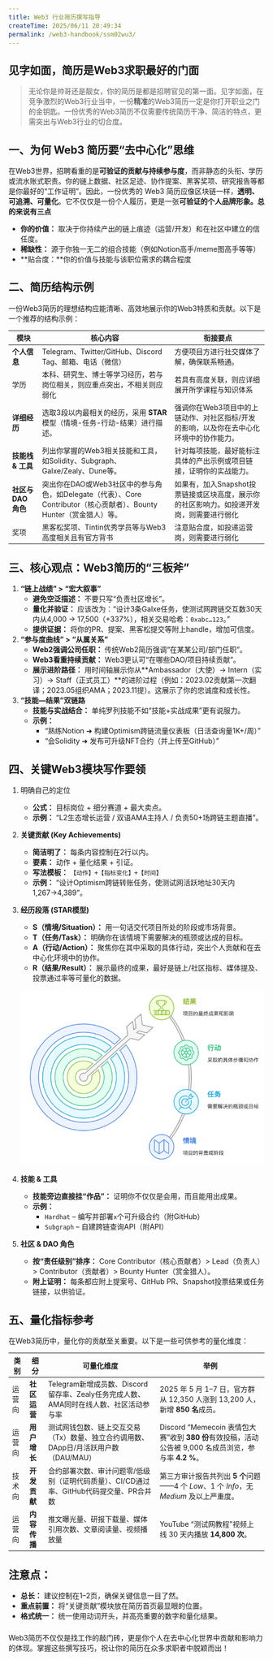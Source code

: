 ```yaml
---
title: Web3 行业简历撰写指导
createTime: 2025/06/11 20:49:34
permalink: /web3-handbook/ssm02wu3/
---
```


## 见字如面，简历是Web3求职最好的门面

> 无论你是帅哥还是靓女，你的简历是都是招聘官见的第一面。见字如面，在竞争激烈的Web3行业当中，一份**精准**的Web3简历一定是你打开职业之门的金钥匙。一份优秀的Web3简历不仅需要传统简历干净、简洁的特点，更需突出与Web3行业的切合度。

## 一、为何 Web3 简历要“去中心化”思维

在Web3世界，招聘看重的是**可验证的贡献与持续参与度**，而非静态的头衔、学历或流水账式职责。你的链上数据、社区足迹、协作提案、黑客奖项、研究报告等都是你最好的“工作证明”。因此，一份优秀的 Web3 简历应像区块链一样，**透明、可追溯、可量化**。它不仅仅是一份个人履历，更是一张**可验证的个人品牌形象。总的来说有三点**

- **你的价值：** 取决于你持续产出的链上痕迹（运营/开发）和在社区中建立的信任度。
- **稀缺性：** 源于你独一无二的组合技能（例如Notion高手/meme图高手等等）
- **贴合度：**你的价值与技能与该职位需求的耦合程度

## 二、简历结构示例

一份Web3简历的理想结构应能清晰、高效地展示你的Web3特质和贡献。以下是一个推荐的结构示例：

| 模块 | 核心内容 | 衔接要点 |
| --- | --- | --- |
| **个人信息** | Telegram、Twitter/GitHub、Discord Tag、邮箱、电话（微信） | 方便项目方进行社交媒体了解，确保联系畅通。 |
| 学历 | 本科、研究生、博士等学习经历，若与岗位相关，则应重点突出，不相关则应弱化 | 若具有高度关联，则应详细展开所学课程与知识体系 |
| **详细经历** | 选取3段以内最相关的经历，采用 **STAR** 模型（情境-任务-行动-结果）进行描述。 | 强调你在Web3项目中的上链动作、对社区指标/开发的影响，以及你在去中心化环境中的协作能力。 |
| **技能栈 & 工具** | 列出你掌握的Web3相关技能和工具，如Solidity、Subgraph、Galxe/Zealy、Dune等。 | 针对每项技能，最好能标注具体的产出示例或项目链接，证明你的实战能力。 |
| **社区与 DAO 角色** | 突出你在DAO或Web3社区中的参与角色，如Delegate（代表）、Core Contributor（核心贡献者）、Bounty Hunter（赏金猎人）等。 | 如果有，加入Snapshot投票链接或区块高度，展示你的社区影响力。如投递开发岗，则需要进行弱化 |
| 奖项 | 黑客松奖项、Tintin优秀学员等与Web3高度相关且有官方背书 | 注意贴合度，如投递运营岗，则需要进行弱化 |

## 三、核心观点：Web3简历的“三板斧”

1. **“链上战绩” > “宏大叙事”**
    - **避免空泛描述：** 不要只写“负责社区增长”。
    - **量化并验证：** 应该改为：“设计3条Galxe任务，使测试网跨链交互数30天内从4,000 → 17,500（+337%），相关交易哈希：`0xabc…123`。”
    - **提供证据：** 将你的PR、提案、黑客松提交等附上handle，增加可信度。
2. **“参与度曲线” > “从属关系”**
    - **Web2强调公司任职：** 传统Web2简历强调“在某某公司/部门任职”。
    - **Web3看重持续贡献：** Web3更认可“在哪些DAO/项目持续贡献”。
    - **展示进阶路径：** 用时间轴展示你从**Ambassador（大使）→ Intern（实习）→ Staff（正式员工）**的进阶过程（例如：2023.02贡献第一次翻译；2023.05组织AMA；2023.11提）。这展示了你的忠诚度和成长性。
3. **“技能—结果”双链路**
    - **技能与实战结合：** 单纯罗列技能不如“技能+实战成果”更有说服力。
    - **示例：**
        - “熟练Notion ➜ 构建Optimism跨链流量仪表板（日活查询量1K+/周）”
        - “会Solidity ➜ 发布可升级NFT合约（并上传至GitHub）”

## 四、关键Web3模块写作要领

1. 明确自己的定位
    - **公式：** 目标岗位 + 细分赛道 + 最大卖点。
    - **示例：** “L2生态增长运营 / 双语AMA主持人 / 负责50+场跨链主题直播”。
2. **关键贡献 (Key Achievements)**
    - **简洁明了：** 每条内容控制在2行以内。
    - **要素：** 动作 + 量化结果 + 引证。
    - **写法模板：** `【动作】+【指标变化】+【时间】`
    - **示例：** “设计Optimism跨链转账任务，使测试网活跃地址30天内1,267→4,389”。
3. **经历段落 (STAR模型)**
    - **S（情境/Situation）：** 用一句话交代项目所处的阶段或市场背景。
    - **T（任务/Task）：** 明确你在该情境下需要解决的瓶颈或达成的目标。
    - **A（行动/Action）：** 聚焦你在其中采取的具体行动，突出个人贡献和在去中心化环境中的协作。
    - **R（结果/Result）：** 展示最终的成果，最好是链上/社区指标、媒体提及、投票通过率等可量化的数据。
    
    ![_- visual selection (4).png](../images/write-resume/_-_visual_selection_(4).png)
    
4. **技能 & 工具**
    - **技能旁边直接挂“作品”：** 证明你不仅仅是会用，而且能用出成果。
    - **示例：**
        - `Hardhat` – 编写并部署`x`个可升级合约（附GitHub）
        - `Subgraph` – 自建跨链查询API（附API）
5. **社区 & DAO 角色**
    - **按“责任级别”排序：** Core Contributor（核心贡献者）> Lead（负责人）> Contributor（贡献者）> Bounty Hunter（赏金猎人）。
    - **附上证明：** 每条都应附上提案号、GitHub PR、Snapshot投票结果或任务链接，以供验证。

## 五、量化指标参考

在Web3简历中，量化你的贡献至关重要。以下是一些可供参考的量化维度：

| 类别 | 细分 | 可量化维度 | 举例 |
| --- | --- | --- | --- |
| 运营向 | **社区运营** | Telegram新增成员数、Discord留存率、Zealy任务完成人数、AMA同时在线人数、社区活动参与率 | 2025 年 5 月 1–7 日，官方群从 12,350 人涨到 13,200 人，新增 **850 名**成员。 |
| 运营向 | **用户增长** | 测试网钱包数、链上交互交易（Tx）数量、独立合约调用数、DApp日/月活跃用户数（DAU/MAU） | Discord “Memecoin 表情包大赛”收到 **380 份**有效投稿，活动公告被 9,000 名成员浏览，参与率 **4.2 %**。 |
| 技术向 | **开发贡献** | 合约部署次数、审计问题零/低级别（证明代码质量）、CI/CD通过率、GitHub代码提交量、PR合并数 | 第三方审计报告共列出 **5 个**问题——4 个 *Low*、1 个 *Info*，无 *Medium* 及以上严重度。 |
| 运营向 | **内容传播** | 推文曝光量、研报下载量、媒体引用次数、文章阅读量、视频播放量 | YouTube “测试网教程”视频上线 30 天内播放 **14,800 次**。 |

## 注意点：

- **总长：** 建议控制在1–2页，确保关键信息一目了然。
- **重点前置：** 将“关键贡献”模块放在简历首页最显眼的位置。
- **格式统一：** 统一使用动词开头，并高亮重要的数字和量化结果。

### 

Web3简历不仅仅是找工作的敲门砖，更是你个人在去中心化世界中贡献和影响力的体现。掌握这些撰写技巧，祝让你的简历在众多求职者中脱颖而出！